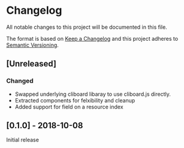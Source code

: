 # Changelog
All notable changes to this project will be documented in this file.

The format is based on [Keep a Changelog](http://keepachangelog.com/en/1.0.0/) and this project adheres to [Semantic Versioning](http://semver.org/spec/v2.0.0.html).

## [Unreleased]
### Changed
* Swapped underlying cliboard libaray to use cliboard.js directly.
* Extracted components for felxibility and cleanup
* Added support for field on a resource index

## [0.1.0] - 2018-10-08
Initial release
